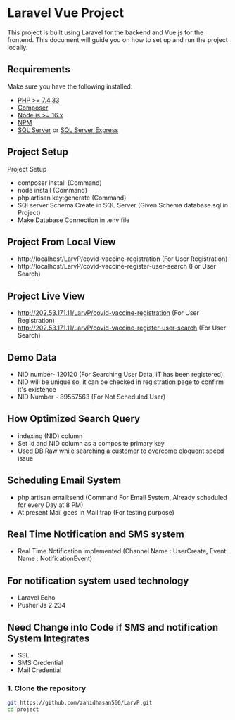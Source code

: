 # Laravel Vue Project

This project is built using Laravel for the backend and Vue.js for the frontend. This document will guide you on how to set up and run the project locally.

## Requirements

Make sure you have the following installed:

- [PHP >= 7.4.33](https://www.php.net/)
- [Composer](https://getcomposer.org/)
- [Node.js >= 16.x](https://nodejs.org/)
- [NPM](https://www.npmjs.com/)
- [SQL Server](https://www.microsoft.com/en-us/sql-server) or [SQL Server Express](https://www.microsoft.com/en-us/sql-server/sql-server-downloads)

## Project Setup

Project Setup 
- composer install (Command)
- node install (Command)
- php artisan key:generate (Command)
- SQl server Schema Create in SQL Server (Given Schema database.sql in Project)
- Make Database Connection in .env file

## Project From Local View
- http://localhost/LarvP/covid-vaccine-registration (For User Registration)
- http://localhost/LarvP/covid-vaccine-register-user-search (For User Search)


## Project Live View
- http://202.53.171.11/LarvP/covid-vaccine-registration (For User Registration)
- http://202.53.171.11/LarvP/covid-vaccine-register-user-search (For User Search)

## Demo Data
- NID number- 120120 (For Searching User Data, iT has been registered) 
- NID will be unique so, it can be checked in registration page to confirm it's existence
- NID Number - 89557563 (For Not Scheduled User)

## How Optimized Search Query
- indexing (NID) column
- Set Id and NID column as a composite primary key
- Used DB Raw while searching a customer to overcome eloquent speed issue

## Scheduling Email System
- php artisan email:send (Command For Email System, Already scheduled  for every Day  at 8 PM)
- At present Mail goes in Mail trap (For testing purpose)

## Real Time Notification and SMS system
- Real Time Notification implemented (Channel Name : UserCreate, Event Name : NotificationEvent)

## For notification system used technology
- Laravel Echo
- Pusher Js 2.234

## Need Change into Code if SMS and notification System Integrates
- SSL 
- SMS Credential
- Mail Credential

### 1. Clone the repository

```bash
git https://github.com/zahidhasan566/LarvP.git
cd project
